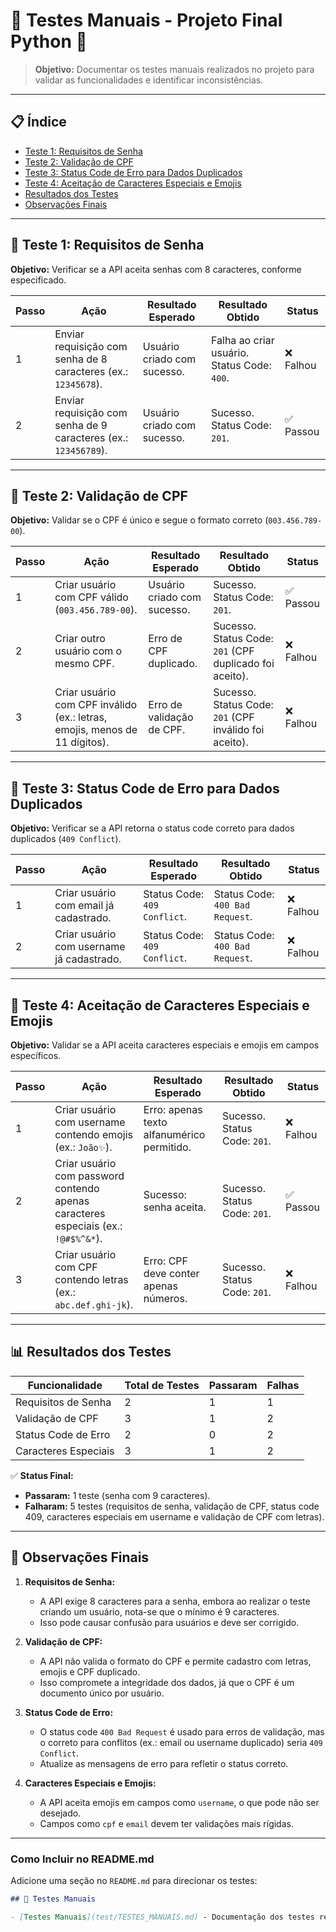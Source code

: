 # 🧪 Testes Manuais - Projeto Final Python 🐍

> **Objetivo:** Documentar os testes manuais realizados no projeto para validar as funcionalidades e identificar inconsistências.

---

## 📋 Índice

- [Teste 1: Requisitos de Senha](#teste-1-requisitos-de-senha)
- [Teste 2: Validação de CPF](#teste-2-validação-de-cpf)
- [Teste 3: Status Code de Erro para Dados Duplicados](#teste-3-status-code-de-erro-para-dados-duplicados)
- [Teste 4: Aceitação de Caracteres Especiais e Emojis](#teste-4-aceitação-de-caracteres-especiais-e-emojis)
- [Resultados dos Testes](#resultados-dos-testes)
- [Observações Finais](#observações-finais)

---

## 🧪 Teste 1: Requisitos de Senha

**Objetivo:** Verificar se a API aceita senhas com 8 caracteres, conforme especificado.

| **Passo** | **Ação** | **Resultado Esperado** | **Resultado Obtido** | **Status** |
|----------|------------|------------------------|----------------------|------------|
| 1        | Enviar requisição com senha de 8 caracteres (ex.: `12345678`). | Usuário criado com sucesso. | Falha ao criar usuário. Status Code: `400`. | ❌ Falhou |
| 2        | Enviar requisição com senha de 9 caracteres (ex.: `123456789`). | Usuário criado com sucesso. | Sucesso. Status Code: `201`. | ✅ Passou |

---

## 🧪 Teste 2: Validação de CPF

**Objetivo:** Validar se o CPF é único e segue o formato correto (`003.456.789-00`).

| **Passo** | **Ação** | **Resultado Esperado** | **Resultado Obtido** | **Status** |
|----------|------------|------------------------|----------------------|------------|
| 1        | Criar usuário com CPF válido (`003.456.789-00`). | Usuário criado com sucesso. | Sucesso. Status Code: `201`. | ✅ Passou |
| 2        | Criar outro usuário com o mesmo CPF. | Erro de CPF duplicado. | Sucesso. Status Code: `201` (CPF duplicado foi aceito). | ❌ Falhou |
| 3        | Criar usuário com CPF inválido (ex.: letras, emojis, menos de 11 dígitos). | Erro de validação de CPF. | Sucesso. Status Code: `201` (CPF inválido foi aceito). | ❌ Falhou |

---

## 🧪 Teste 3: Status Code de Erro para Dados Duplicados

**Objetivo:** Verificar se a API retorna o status code correto para dados duplicados (`409 Conflict`).

| **Passo** | **Ação** | **Resultado Esperado** | **Resultado Obtido** | **Status** |
|----------|------------|------------------------|----------------------|------------|
| 1        | Criar usuário com email já cadastrado. | Status Code: `409 Conflict`. | Status Code: `400 Bad Request`. | ❌ Falhou |
| 2        | Criar usuário com username já cadastrado. | Status Code: `409 Conflict`. | Status Code: `400 Bad Request`. | ❌ Falhou |

---

## 🧪 Teste 4: Aceitação de Caracteres Especiais e Emojis

**Objetivo:** Validar se a API aceita caracteres especiais e emojis em campos específicos.

| **Passo** | **Ação** | **Resultado Esperado** | **Resultado Obtido** | **Status** |
|----------|------------|------------------------|----------------------|------------|
| 1        | Criar usuário com username contendo emojis (ex.: `João✨`). | Erro: apenas texto alfanumérico permitido. | Sucesso. Status Code: `201`. | ❌ Falhou |
| 2        | Criar usuário com password contendo apenas caracteres especiais (ex.: `!@#$%^&*`). | Sucesso: senha aceita. | Sucesso. Status Code: `201`. | ✅ Passou |
| 3        | Criar usuário com CPF contendo letras (ex.: `abc.def.ghi-jk`). | Erro: CPF deve conter apenas números. | Sucesso. Status Code: `201`. | ❌ Falhou |

---

## 📊 Resultados dos Testes

| **Funcionalidade** | **Total de Testes** | **Passaram** | **Falhas** |
|--------------------|---------------------|--------------|------------|
| Requisitos de Senha | 2                   | 1            | 1          |
| Validação de CPF    | 3                   | 1            | 2          |
| Status Code de Erro  | 2                   | 0            | 2          |
| Caracteres Especiais| 3                   | 1            | 2          |

✅ **Status Final:**  

- **Passaram:** 1 teste (senha com 9 caracteres).  
- **Falharam:** 5 testes (requisitos de senha, validação de CPF, status code 409, caracteres especiais em username e validação de CPF com letras).

---

## 📝 Observações Finais

1. **Requisitos de Senha:**
   - A API exige 8 caracteres para a senha, embora ao realizar o teste criando um usuário, nota-se que o mínimo é 9 caracteres.
   - Isso pode causar confusão para usuários e deve ser corrigido.

2. **Validação de CPF:**
   - A API não valida o formato do CPF e permite cadastro com letras, emojis e CPF duplicado.
   - Isso compromete a integridade dos dados, já que o CPF é um documento único por usuário.

3. **Status Code de Erro:**
   - O status code `400 Bad Request` é usado para erros de validação, mas o correto para conflitos (ex.: email ou username duplicado) seria `409 Conflict`.
   - Atualize as mensagens de erro para refletir o status correto.

4. **Caracteres Especiais e Emojis:**
   - A API aceita emojis em campos como `username`, o que pode não ser desejado.
   - Campos como `cpf` e `email` devem ter validações mais rígidas.

---

### **Como Incluir no README.md**

Adicione uma seção no `README.md` para direcionar os testes:

```markdown
## 🧪 Testes Manuais

- [Testes Manuais](test/TESTES_MANUAIS.md) - Documentação dos testes realizados manualmente.
